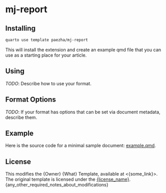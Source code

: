 
<!-- README.md is generated from README.Rmd. Please edit that file -->

# mj-report

<!-- badges: start -->
<!-- badges: end -->

## Installing

``` bash
quarto use template paezha/mj-report
```

This will install the extension and create an example qmd file that you
can use as a starting place for your article.

## Using

*TODO*: Describe how to use your format.

## Format Options

*TODO*: If your format has options that can be set via document
metadata, describe them.

## Example

<!-- pdftools::pdf_convert('template.pdf',pages = 1) 
![[template.qmd](template.qmd)](template_1.png) -->

Here is the source code for a minimal sample document:
[example.qmd](example.qmd).

## License

This modifies the {Owner} {What} Template, available at \<{some_link}\>.
The original template is licensed under the
[{license_name}](%7Blicense_link%7D).
{any_other_required_notes_about_modifications}
